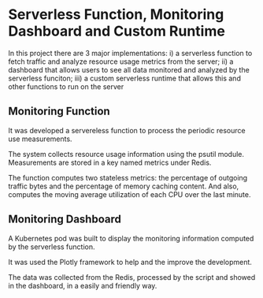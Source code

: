 # Serverless Function, Monitoring Dashboard and Custom Runtime

In this project there are 3 major implementations:
i) a serverless function to fetch traffic and analyze resource usage metrics from the server;
ii) a dashboard that allows users to see all data monitored and analyzed by the serverless funciton;
iii) a custom serverless runtime that allows this and other functions to run on the server

## Monitoring Function

It was developed a servereless function to process the periodic resource use measurements.

The system collects resource usage information using the psutil module. Measurements are stored in a key named metrics under Redis.

The function computes two stateless metrics: the percentage of outgoing traffic bytes and the percentage of memory caching content. And also, computes the moving average utilization of each CPU over the last minute.

## Monitoring Dashboard

A Kubernetes pod was built to display the monitoring information computed by the serverless function. 

It was used the Plotly framework to help and the improve the development. 

The data was collected from the Redis, processed by the script and showed in the dashboard, in a easily and friendly way. 
